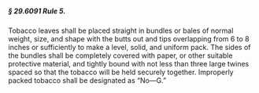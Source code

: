 ##### § 29.6091 Rule 5. #####

Tobacco leaves shall be placed straight in bundles or bales of normal weight, size, and shape with the butts out and tips overlapping from 6 to 8 inches or sufficiently to make a level, solid, and uniform pack. The sides of the bundles shall be completely covered with paper, or other suitable protective material, and tightly bound with not less than three large twines spaced so that the tobacco will be held securely together. Improperly packed tobacco shall be designated as “No—G.”